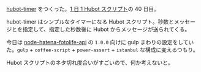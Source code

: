 [hubot-timer][gh:bouzuya/hubot-timer] をつくった。[1 日 1 Hubot スクリプト][hubot-script-per-day]の 40 日目。

hubot-timer はシンプルなタイマーになる Hubot スクリプト。秒数とメッセージとを指定して、指定した秒数後に Hubot からメッセージが送られてくる。

今日は [node-hatena-fotolife-api][gh:bouzuya/node-hatena-fotolife-api] の `1.0.0` 向けに gulp まわりの設定をしていた。`gulp` + `coffee-script` + `power-assert` + `istanbul` な構成に変えるつもり。

Hubot スクリプトのネタ切れ度合いがすごいので、何か考えないと。

[gh:bouzuya/hubot-timer]: https://github.com/bouzuya/hubot-timer
[gh:bouzuya/node-hatena-fotolife-api]: https://github.com/bouzuya/node-hatena-fotolife-api
[hubot-script-per-day]: https://blog.bouzuya.net/posts?tags=hubot-script-per-day
